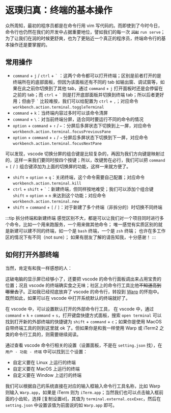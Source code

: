 # 返璞归真：终端的基本操作

众所周知，最初的程序员都是在命令行用 vim 写代码的。而即使到了今时今日，命令行也仍然在我们的开发中占据重要地位，譬如我们的每一次 ~~`润射`~~ `run serve`；为了让我们在润的时候更舒爽，也为了更贴近一个真正的程序员，终端命令行的基本操作还是要掌握的。

## 常用操作

- `command` + `j` / `ctrl` + `` ` `` ：这两个命令都可以打开终端；区别是前者打开的是终端所在的底部面板，但因为该面板还有不同的 tab 如输出窗、调试窗等，如果在此之前你切换到了其他 tab，通过 `command` + `j` 打开面板时还是会停留在之前的 tab；而 `ctrl` + `` ` `` 则是打开底部面板并切换到终端 tab；所以后者更好用；但由于 `` ` `` 比较难按，我们可以给配置为 `ctrl` + `,`；对应命令 `workbench.action.terminal.toggleTerminal`
- `command` + `k`：当终端内容过多时可以该命令清屏
- `command` + `\`：对当前终端分屏，适合同时要运行不同的命令的情况
- `option` + `command` + `↑` / `←`：分屏后多屏状态下切换到上一屏，对应命令 `workbench.action.terminal.focusPreviousPane`
- `option` + `command` + `↓` / `→` 分屏后多屏状态下切换到下一屏，对应命令 `workbench.action.terminal.focusNextPane`

可以发现，vscode 切换分屏的组合键是比较复杂的，再因为我们方向键是映射过的，这样一来我们要同时按四个按键；所以，改键势在必行，我们可以把 `command` + `[` / `]` 组合键添加为上面的切换屏的功能，这样一来就方便了。

- `shift` + `option` + `q`：关闭终端，这个命令需要自己配置；对应命令 `workbench.action.terminal.kill`
- `ctrl` + `shift` + `` ` ``：新建终端，但同样按地难受；我们可以添加个组合键 `shift` + `option` + `n` 来达到这个功能；对应命令 `workbench.action.terminal.new`
- `shift` + `command` + `[` / `]`：对于新建了多个终端（非拆分的）时切换不同终端

:::tip 拆分终端和新建终端
感觉区别不大，都是可以让我们对一个项目同时进行多个命令，比如一个用来跑服务，一个用来做其他命令；
唯一感觉有实质区别的就是新建可以建不同的终端，如一个是 `bash` 终端，一个是 `zsh` 终端；
也许在多工作区的情况下有不同（not sure）；
如果有朋友了解的请告知我，十分感谢！
:::

## 如何打开外部终端

当然，肯定有和我一样感想的人：

这破电脑的显示屏已经够小了，还要把 vscode 的命令行面板调出来占用宝贵的位置；况且 vscode 的终端确实食之无味；社区上的命令行工具比他~~不知道高到哪里去了~~。正如我已经彻底放弃了 vscode 的命令行，转投到 [Warp](https://www.warp.dev/) 的怀抱中。既然如此，如果可以在 vscode 中打开系统默认的终端就好了。


在 vscode 中，可以设置默认打开的外部命令行工具，
在 vscode 中，通过 `command` + `k` + `command` + `s`，打开键盘快捷方式面板，搜索 `open terminal` 可以找到打开新的外部终端的快捷键为 `shift` + `command` + `c`；如果你是使用 MacOS 自带终端工具的则到这里就 ok 了。但如果你是和我一样使用 Warp 或 iTerm2 之类的命令行工具的，则需要继续阅读。

通过查看 vscode 命令行相关的设置（设置面板，不是在 `setting.json` 找），在 `用户 - 功能 - 终端` 中可以找到三个设置：

- 自定义要在 Linux 上运行的终端
- 自定义要在 MacOS 上运行的终端
- 自定义要在 Window 上运行的终端

我们可以根据自己的系统直接在对应的输入框输入命令行工具名称，比如 Warp 则输入 `Warp.app`，如果是 iTerm 则为 `iTerm.app`；当然我们也可以点击输入框前面的小齿轮，选择 [复制设置id]，其值为 `terminal.external.osxExec`，然后在 `setting.json` 中设置该值为前面说的如 `Warp.app` 即可。